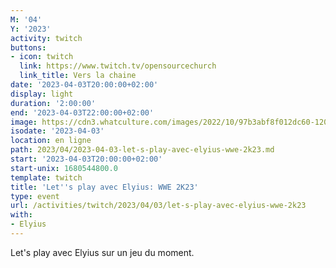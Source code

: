 ```yaml
---
M: '04'
Y: '2023'
activity: twitch
buttons:
- icon: twitch
  link: https://www.twitch.tv/opensourcechurch
  link_title: Vers la chaine
date: '2023-04-03T20:00:00+02:00'
display: light
duration: '2:00:00'
end: '2023-04-03T22:00:00+02:00'
image: https://cdn3.whatculture.com/images/2022/10/97b3abf8f012dc60-1200x675.jpg
isodate: '2023-04-03'
location: en ligne
path: 2023/04/2023-04-03-let-s-play-avec-elyius-wwe-2k23.md
start: '2023-04-03T20:00:00+02:00'
start-unix: 1680544800.0
template: twitch
title: 'Let''s play avec Elyius: WWE 2K23'
type: event
url: /activities/twitch/2023/04/03/let-s-play-avec-elyius-wwe-2k23
with:
- Elyius
---
```

Let's play avec Elyius sur un jeu du moment.